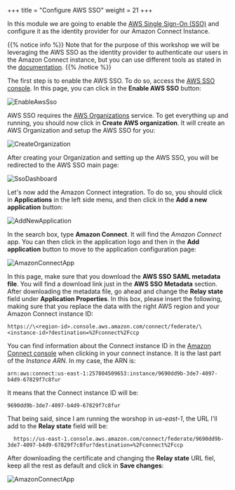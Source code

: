 +++
title = "Configure AWS SSO"
weight = 21
+++


In this module we are going to enable the [AWS Single Sign-On (SSO)](https://aws.amazon.com/single-sign-on/) and configure it as the identity provider for our Amazon Connect Instance. 

{{% notice info %}}
Note that for the purpose of this workshop we will be leveraging the AWS SSO as the identity provider to authenticate our users in the Amazon Connect instance, but you can use different tools as stated in the [documentation](https://docs.aws.amazon.com/connect/latest/adminguide/configure-saml.html).
{{% /notice %}}

The first step is to enable the AWS SSO. To do so, access the [AWS SSO console](https://console.aws.amazon.com/singlesignon/home). In this page, you can click in the **Enable AWS SSO** button:

![EnableAwsSso](/images/enable-aws-sso/enable_sso.png)

AWS SSO requires the [AWS Organizations](https://aws.amazon.com/organizations/) service. To get everything up and running, you should now click in **Create AWS organization**. It will create an AWS Organization and setup the AWS SSO for you:

![CreateOrganization](/images/enable-aws-sso/create_organization.png)

After creating your Organization and setting up the AWS SSO, you will be redirected to the AWS SSO main page:

![SsoDashboard](/images/enable-aws-sso/sso_dashboard.png)

Let's now add the Amazon Connect integration. To do so, you should click in **Applications** in the left side menu, and then click in the **Add a new application** button:

![AddNewApplication](/images/enable-aws-sso/add_new_application.png)

In the search box, type **Amazon Connect**. It will find the *Amazon Connect* app. You can then click in the application logo and then in the **Add application** button to move to the application configuration page:

![AmazonConnectApp](/images/enable-aws-sso/amazon_connect_app.png)

In this page, make sure that you download the **AWS SSO SAML metadata file**. You will find a download link just in the **AWS SSO Metadata** section. After downloading the metadata file, go ahead and change the **Relay state** field under **Application Properties**. In this box, please insert the following, making sure that you replace the data with the right AWS region and your Amazon Connect instance ID:

    https://\<region-id>.console.aws.amazon.com/connect/federate/\<instance-id>?destination=%2Fconnect%2Fccp

You can find information about the Connect instance ID in the [Amazon Connect console](https://console.aws.amazon.com/connect/home) when clicking in your connect instance. It is the last part of the *Instance ARN*. In my case, the ARN is: 

    arn:aws:connect:us-east-1:257804509653:instance/9690dd9b-3de7-4097-b4d9-67829f7c8fur

It means that the Connect instance ID will be:

    9690dd9b-3de7-4097-b4d9-67829f7c8fur

That being said, since I am running the worshop in *us-east-1*, the URL I'll add to the **Relay state** field will be:

      https://us-east-1.console.aws.amazon.com/connect/federate/9690dd9b-3de7-4097-b4d9-67829f7c8fur?destination=%2Fconnect%2Fccp


After downloading the certificate and changing the **Relay state** URL fiel, keep all the rest as default and click in **Save changes**:

![AmazonConnectApp](/images/enable-aws-sso/amazon_connect_app.png)

